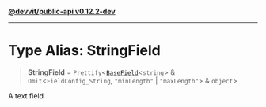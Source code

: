 [**@devvit/public-api v0.12.2-dev**](../README.md)

---

# Type Alias: StringField

> **StringField** = `Prettify`\<[`BaseField`](BaseField.md)\<`string`\> & `Omit`\<`FieldConfig_String`, `"minLength"` \| `"maxLength"`\> & `object`\>

A text field
